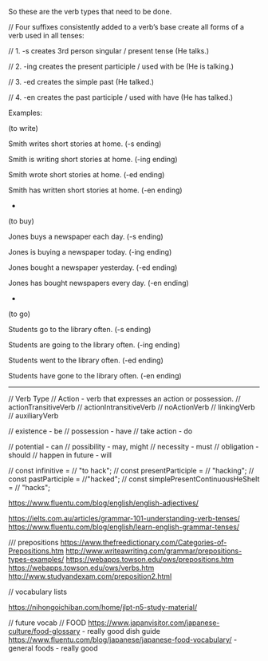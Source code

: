 So these are the verb types that need to be done. 

  // Four suffixes consistently added to a verb’s base create all forms of a verb used in all tenses:

  // 1. -s          creates 3rd person singular / present tense  (He talks.)
  
  // 2. -ing       creates the present participle / used with be  (He is talking.)
  
  // 3. -ed        creates the simple past  (He talked.)
  
  // 4. -en        creates the past participle / used with have  (He has talked.)


Examples:

(to write)

Smith writes short stories at home. (-s ending)

Smith is writing short stories at home. (-ing ending)

Smith wrote short stories at home. (-ed ending)

Smith has written short stories at home. (-en ending)

*

(to buy)

Jones buys a newspaper each day.  (-s ending)

Jones is buying a newspaper today.  (-ing ending)

Jones bought a newspaper yesterday. (-ed ending)

Jones has bought newspapers every day.  (-en ending)

*

(to go)

Students go to the library often. (-s ending)

Students are going to the library often. (-ing ending)

Students went to the library often. (-ed ending)

Students have gone to the library often. (-en ending)



----------------

  // Verb Type
  // Action - verb that expresses an action or possession.
  // actionTransitiveVerb
  // actionIntransitiveVerb
  // noActionVerb
  // linkingVerb
  // auxiliaryVerb


  // existence - be
  // possession - have
  // take action - do

  // potential - can
  // possibility - may, might
  // necessity - must
  // obligation - should 
  // happen in future - will
  
  // const infinitive = // "to hack";
  // const presentParticiple = // "hacking";
  // const pastParticiple = //"hacked";
  // const simplePresentContinuousHeSheIt = // "hacks";




https://www.fluentu.com/blog/english/english-adjectives/

https://ielts.com.au/articles/grammar-101-understanding-verb-tenses/
https://www.fluentu.com/blog/english/learn-english-grammar-tenses/


/// prepositions
https://www.thefreedictionary.com/Categories-of-Prepositions.htm
http://www.writeawriting.com/grammar/prepositions-types-examples/
https://webapps.towson.edu/ows/prepositions.htm
https://webapps.towson.edu/ows/verbs.htm
http://www.studyandexam.com/preposition2.html


// vocabulary lists

https://nihongoichiban.com/home/jlpt-n5-study-material/


// future vocab 
// FOOD 
https://www.japanvisitor.com/japanese-culture/food-glossary - really good dish guide
https://www.fluentu.com/blog/japanese/japanese-food-vocabulary/ - general foods - really good 

